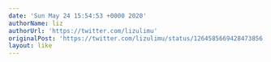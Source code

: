 ```yaml
---
date: 'Sun May 24 15:54:53 +0000 2020'
authorName: liz
authorUrl: 'https://twitter.com/lizulimu'
originalPost: 'https://twitter.com/lizulimu/status/1264585669428473856'
layout: like
---
```

